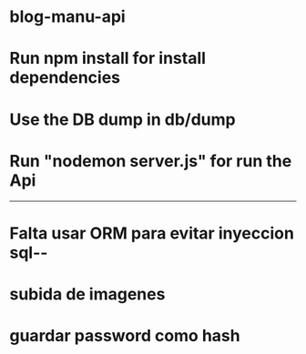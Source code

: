# blog-manu-api


# Run npm install for install dependencies
# Use the DB dump in db/dump
# Run "nodemon server.js" for run the Api
------------------------------------------
# Falta usar ORM para evitar inyeccion sql--
# subida de imagenes
# guardar password como hash

